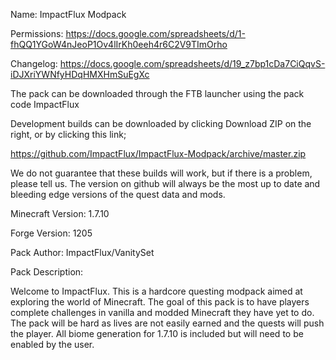 Name: ImpactFlux Modpack

Permissions: https://docs.google.com/spreadsheets/d/1-fhQQ1YGoW4nJeoP1Ov4lIrKh0eeh4r6C2V9TImOrho

Changelog: https://docs.google.com/spreadsheets/d/19_z7bp1cDa7CiQqvS-iDJXriYWNfyHDqHMXHmSuEgXc

The pack can be downloaded through the FTB launcher using the pack code ImpactFlux

Development builds can be downloaded by clicking Download ZIP on the right, or by clicking this link;

https://github.com/ImpactFlux/ImpactFlux-Modpack/archive/master.zip

We do not guarantee that these builds will work, but if there is a problem, please tell us. The version on github will always be the most up to date and bleeding edge versions of the quest data and mods.

Minecraft Version: 1.7.10

Forge Version: 1205

Pack Author: ImpactFlux/VanitySet

Pack Description:

Welcome to ImpactFlux.  This is a hardcore questing modpack aimed at exploring the world of Minecraft.  The goal of this pack is to have players complete challenges in vanilla and modded Minecraft they have yet to do. The pack will be hard as lives are not easily earned and the quests will push the player.  All biome generation for 1.7.10 is included but will need to be enabled by the user.  

